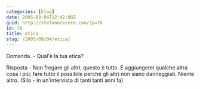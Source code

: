 ```yaml
---
categories: [blog]
date: 2005-09-04T12:42:06Z
guid: http://stefanocecere.com/?p=76
id: 76
title: etica
slug: /2005/09/04/etica/
---
```


Domanda. - Qual'è la tua etica?
  
Risposta - Non fregare gli altri, questo è tutto. E aggiungerei qualche altra cosa i più: fare tutto il possibile perché gli altri non siano danneggiati. Niente altro. (Silo - in un'intervista di tanti tanti anni fa)